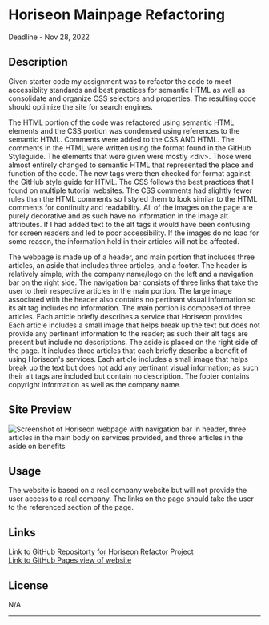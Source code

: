 # Horiseon Mainpage Refactoring
Deadline - Nov 28, 2022

## Description

Given starter code my assignment was to refactor the code to meet accessiblity standards and best practices for semantic HTML as well as consolidate and organize CSS selectors and properties. The resulting code should optimize the site for search engines.

The HTML portion of the code was refactored using semantic HTML elements and the CSS portion was condensed using references to the semantic HTML. Comments were added to the CSS AND HTML. The comments in the
HTML were written using the format found in the GitHub Styleguide. The elements that were given were mostly &lt;div&gt;. Those were almost entirely changed to semantic HTML that represented the place and function of the code. The new tags were then checked for format against the GitHub style guide for HTML. The CSS follows the best practices that I found on multiple tutorial websites. The CSS comments had slightly fewer rules than the HTML comments so I styled them to look similar to the HTML comments for continuity and readability. All of the images on the page are purely decorative and as such have no information in the image alt attributes. If I had added text to the alt tags it would have been confusing for screen readers and led to poor accessibility. If the images do no load for some reason, the information held in their articles will not be affected.

The webpage is made up of a header, and main portion that includes three articles, an aside that includes three articles, and a footer. The header is relatively simple, with the company name/logo on the left and a navigation bar on the right side. The navigation bar consists of three links that take the user to their respective articles in the main portion. The large image associated with the header also contains no pertinant visual information so its alt tag includes no information. The main portion is composed of three articles. Each article briefly describes a service that Horiseon provides. Each article includes a small image that helps break up the text but does not provide any pertinant information to the reader; as such their alt tags are present but include no descriptions. The aside is placed on the right side of the page. It includes three articles that each briefly describe a benefit of using Horiseon's services. Each article includes a small image that helps break up the text but does not add any pertinant visual information; as such their alt tags are included but contain no description. The footer contains copyright information as well as the company name. 


## Site Preview

![Screenshot of Horiseon webpage with navigation bar in header, three articles in the main body on services provided, and three articles in the aside on benefits](/assets/images/jrwesch.github.io_horiseon-mainpage-refactor_.png?raw=true "Horiseon Mainpage")


## Usage

The website is based on a real company website but will not provide the user access to a real company. The links on the page should take the user to the referenced section of the page.

## Links

[Link to GitHub Repositorty for Horiseon Refactor Project](https://github.com/jrwesch/horiseon-mainpage-refactor) <br> 
[Link to GitHub Pages view of website](https://jrwesch.github.io/horiseon-mainpage-refactor)

## License

N/A

---
